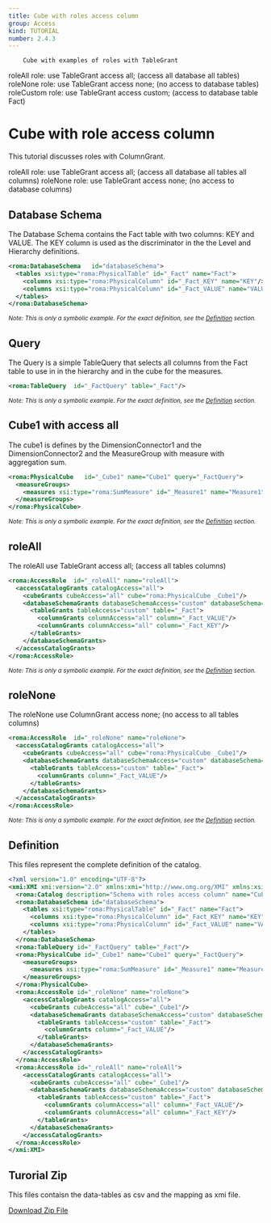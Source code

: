 ```yaml
---
title: Cube with roles access column
group: Access
kind: TUTORIAL
number: 2.4.3
---
```

        Cube with examples of roles with TableGrant
roleAll    role: use TableGrant access all; (access all database all tables)
roleNone   role: use TableGrant access none; (no access to database tables)
roleCustom role: use TableGrant access custom; (access to database table Fact)


# Cube with role access column

This tutorial discusses roles with ColumnGrant.

roleAll    role: use TableGrant access all; (access all database all tables all columns)
roleNone   role: use TableGrant access none; (no access to database columns)


## Database Schema

The Database Schema contains the Fact table with two columns: KEY and VALUE. The KEY column is used as the discriminator in the the Level and Hierarchy definitions.


```xml
<roma:DatabaseSchema   id="databaseSchema">
  <tables xsi:type="roma:PhysicalTable" id="_Fact" name="Fact">
    <columns xsi:type="roma:PhysicalColumn" id="_Fact_KEY" name="KEY"/>
    <columns xsi:type="roma:PhysicalColumn" id="_Fact_VALUE" name="VALUE" type="Integer"/>
  </tables>
</roma:DatabaseSchema>

```
*<small>Note: This is only a symbolic example. For the exact definition, see the [Definition](#definition) section.</small>*
## Query

The Query is a simple TableQuery that selects all columns from the Fact table to use in in the hierarchy and in the cube for the measures.


```xml
<roma:TableQuery  id="_FactQuery" table="_Fact"/>

```
*<small>Note: This is only a symbolic example. For the exact definition, see the [Definition](#definition) section.</small>*
## Cube1 with access all

The cube1 is defines by the DimensionConnector1 and the DimensionConnector2  and the MeasureGroup with measure with aggregation sum.


```xml
<roma:PhysicalCube   id="_Cube1" name="Cube1" query="_FactQuery">
  <measureGroups>
    <measures xsi:type="roma:SumMeasure" id="_Measure1" name="Measure1" column="_Fact_VALUE"/>
  </measureGroups>
</roma:PhysicalCube>

```
*<small>Note: This is only a symbolic example. For the exact definition, see the [Definition](#definition) section.</small>*
## roleAll

The roleAll use TableGrant access all; (access all tables columns)


```xml
<roma:AccessRole  id="_roleAll" name="roleAll">
  <accessCatalogGrants catalogAccess="all">
    <cubeGrants cubeAccess="all" cube="roma:PhysicalCube _Cube1"/>
    <databaseSchemaGrants databaseSchemaAccess="custom" databaseSchema="databaseSchema">
      <tableGrants tableAccess="custom" table="_Fact">
        <columnGrants columnAccess="all" column="_Fact_VALUE"/>
        <columnGrants columnAccess="all" column="_Fact_KEY"/>
      </tableGrants>
    </databaseSchemaGrants>
  </accessCatalogGrants>
</roma:AccessRole>

```
*<small>Note: This is only a symbolic example. For the exact definition, see the [Definition](#definition) section.</small>*
## roleNone

The roleNone use ColumnGrant access none; (no access to all tables columns)


```xml
<roma:AccessRole  id="_roleNone" name="roleNone">
  <accessCatalogGrants catalogAccess="all">
    <cubeGrants cubeAccess="all" cube="roma:PhysicalCube _Cube1"/>
    <databaseSchemaGrants databaseSchemaAccess="custom" databaseSchema="databaseSchema">
      <tableGrants tableAccess="custom" table="_Fact">
        <columnGrants column="_Fact_VALUE"/>
      </tableGrants>
    </databaseSchemaGrants>
  </accessCatalogGrants>
</roma:AccessRole>

```
*<small>Note: This is only a symbolic example. For the exact definition, see the [Definition](#definition) section.</small>*

## Definition

This files represent the complete definition of the catalog.

```xml
<?xml version="1.0" encoding="UTF-8"?>
<xmi:XMI xmi:version="2.0" xmlns:xmi="http://www.omg.org/XMI" xmlns:xsi="http://www.w3.org/2001/XMLSchema-instance" xmlns:roma="https://www.daanse.org/spec/org.eclipse.daanse.rolap.mapping">
  <roma:Catalog description="Schema with roles access column" name="Cube with roles access column" cubes="_Cube1" accessRoles="_roleAll _roleNone" dbschemas="databaseSchema"/>
  <roma:DatabaseSchema id="databaseSchema">
    <tables xsi:type="roma:PhysicalTable" id="_Fact" name="Fact">
      <columns xsi:type="roma:PhysicalColumn" id="_Fact_KEY" name="KEY"/>
      <columns xsi:type="roma:PhysicalColumn" id="_Fact_VALUE" name="VALUE" type="Integer"/>
    </tables>
  </roma:DatabaseSchema>
  <roma:TableQuery id="_FactQuery" table="_Fact"/>
  <roma:PhysicalCube id="_Cube1" name="Cube1" query="_FactQuery">
    <measureGroups>
      <measures xsi:type="roma:SumMeasure" id="_Measure1" name="Measure1" column="_Fact_VALUE"/>
    </measureGroups>
  </roma:PhysicalCube>
  <roma:AccessRole id="_roleNone" name="roleNone">
    <accessCatalogGrants catalogAccess="all">
      <cubeGrants cubeAccess="all" cube="_Cube1"/>
      <databaseSchemaGrants databaseSchemaAccess="custom" databaseSchema="databaseSchema">
        <tableGrants tableAccess="custom" table="_Fact">
          <columnGrants column="_Fact_VALUE"/>
        </tableGrants>
      </databaseSchemaGrants>
    </accessCatalogGrants>
  </roma:AccessRole>
  <roma:AccessRole id="_roleAll" name="roleAll">
    <accessCatalogGrants catalogAccess="all">
      <cubeGrants cubeAccess="all" cube="_Cube1"/>
      <databaseSchemaGrants databaseSchemaAccess="custom" databaseSchema="databaseSchema">
        <tableGrants tableAccess="custom" table="_Fact">
          <columnGrants columnAccess="all" column="_Fact_VALUE"/>
          <columnGrants columnAccess="all" column="_Fact_KEY"/>
        </tableGrants>
      </databaseSchemaGrants>
    </accessCatalogGrants>
  </roma:AccessRole>
</xmi:XMI>

```



## Turorial Zip
This files contaisn the data-tables as csv and the mapping as xmi file.

<a href="./zip/tutorial.access.columngrand.zip" download>Download Zip File</a>
